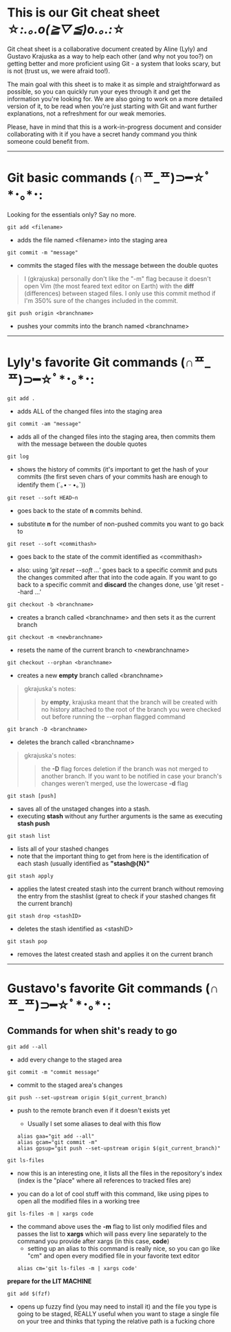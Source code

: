 # This is our Git cheat sheet ☆*:.｡.o(≧▽≦)o.｡.:*☆

Git cheat sheet is a collaborative document created by Aline (Lyly) and Gustavo Krajuska as a way to help each other (and why not you too?) on getting better and more proficient using Git - a system that looks scary, but is not (trust us, we were afraid too!).

The main goal with this sheet is to make it as simple and straightforward as possible, so you can quickly run your eyes through it and get the information you're looking for. We are also going to work on a more detailed version of it, to be read when you're just starting with Git and want further explanations, not a refreshment for our weak memories.

Please, have in mind that this is a work-in-progress document and consider collaborating with it if you have a secret handy command you think someone could benefit from.

___

# Git basic commands (∩ᄑ_ᄑ)⊃━☆ﾟ*･｡*･:

Looking for the essentials only? Say no more.

```
git add <filename>
```
* adds the file named \<filename> into the staging area

```
git commit -m "message"
```
* commits the staged files with the message between the double quotes
> I (gkrajuska) personally don't like the "-m" flag because it doesn't open Vim (the most feared text editor on Earth) with the **diff** (differences) between staged files. I only use this commit method if I'm 350% sure of the changes included in the commit.

```
git push origin <branchname>
```
* pushes your commits into the branch named \<branchname>
___

# Lyly's favorite Git commands (∩ᄑ_ᄑ)⊃━☆ﾟ*･｡*･:

```
git add .
```
* adds ALL of the changed files into the staging area

```
git commit -am "message"
```
* adds all of the changed files into the staging area, then commits them with the message between the double quotes

```
git log
```
* shows the history of commits (it's important to get the hash of your commits (the first seven chars of your commits hash are enough to identify them (´｡• ᵕ •｡`))

```
git reset --soft HEAD~n
```
* goes back to the state of **n** commits behind.

* substitute **n** for the number of non-pushed commits you want to go back to

```
git reset --soft <commithash>
```
* goes back to the state of the commit identified as \<commithash>

* also: using _'git reset --soft ...'_ goes back to a specific commit and puts the changes commited after that into the code again. If you want to go back to a specific commit and **discard** the changes done, use 'git reset --hard ...'
```
git checkout -b <branchname>
```
* creates a branch called \<branchname> and then sets it as the current branch

```
git checkout -m <newbranchname>
```
* resets the name of the current branch to \<newbranchname>

```
git checkout --orphan <branchname>
```
* creates a new **empty** branch called \<branchname>
> gkrajuska's notes:
>> by **empty**, krajuska meant that the branch will be created with no history attached to the root of the branch you were checked out before running the --orphan flagged command

```
git branch -D <branchname>
```
* deletes the branch called \<branchname>
> gkrajuska's notes:
>> the **-D** flag forces deletion if the branch was not merged to another branch. If you want to be notified in case your branch's changes weren't merged, use the lowercase **-d** flag

```
git stash [push]
```
* saves all of the unstaged changes into a stash.
* executing **stash** without any further arguments is the same as executing **stash push**

```
git stash list
```
* lists all of your stashed changes
* note that the important thing to get from here is the identification of each stash (usually identified as **"stash@{N}"**

```
git stash apply
```
* applies the latest created stash into the current branch without removing the entry from the stashlist (great to check if your stashed changes fit the current branch)

```
git stash drop <stashID>
```
* deletes the stash identified as \<stashID>

```
git stash pop
```
* removes the latest created stash and applies it on the current branch

___

# Gustavo's favorite Git commands (∩ᄑ_ᄑ)⊃━☆ﾟ*･｡*･:

## Commands for when shit's ready to go

```
git add --all
```
* add every change to the staged area

```
git commit -m "commit message"
```
* commit to the staged area's changes

```
git push --set-upstream origin $(git_current_branch)
```
* push to the remote branch even if it doesn't exists yet

  * Usually I set some aliases to deal with this flow

  ```
  alias gaa="git add --all"
  alias gcam="git commit -m"
  alias gpsup="git push --set-upstream origin $(git_current_branch)"
  ```

```
git ls-files
```
* now this is an interesting one, it lists all the files in the repository's index (index is the "place" where all references to tracked files are)

* you can do a lot of cool stuff with this command, like using pipes to open all the modified files in a working tree

```
git ls-files -m | xargs code
```
* the command above uses the **-m** flag to list only modified files and passes the list to **xargs** which will pass every line separately to the command you provide after xargs (in this case, **code**)
  * setting up an alias to this command is really nice, so you can go like "cm" and open every modified file in your favorite text editor
  ```
  alias cm='git ls-files -m | xargs code'
  ```

**prepare for the LIT MACHINE**
```
git add $(fzf)
```
* opens up fuzzy find (you may need to install it) and the file you type is going to be staged, REALLY useful when you want to stage a single file on your tree and thinks that typing the relative path is a fucking chore
